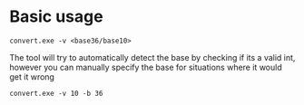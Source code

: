 # Basic usage
`convert.exe -v <base36/base10> `

The tool will try to automatically detect the base by checking if its a valid int, however you can manually specify the base for situations where it would get it wrong

`convert.exe -v 10 -b 36`
